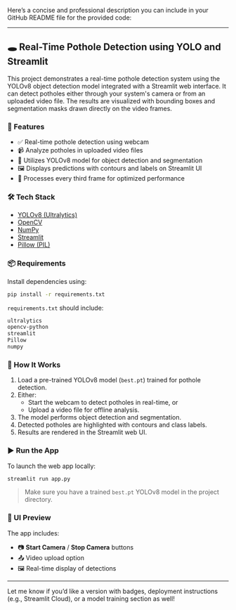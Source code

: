 Here’s a concise and professional description you can include in your GitHub README file for the provided code:

---

## 🕳️ Real-Time Pothole Detection using YOLO and Streamlit

This project demonstrates a real-time pothole detection system using the YOLOv8 object detection model integrated with a Streamlit web interface. It can detect potholes either through your system's camera or from an uploaded video file. The results are visualized with bounding boxes and segmentation masks drawn directly on the video frames.

### 🚀 Features

- ✅ Real-time pothole detection using webcam
- 📹 Analyze potholes in uploaded video files
- 🧠 Utilizes YOLOv8 model for object detection and segmentation
- 🖼️ Displays predictions with contours and labels on Streamlit UI
- 🔁 Processes every third frame for optimized performance

### 🛠️ Tech Stack

- [YOLOv8 (Ultralytics)](https://docs.ultralytics.com/)
- [OpenCV](https://opencv.org/)
- [NumPy](https://numpy.org/)
- [Streamlit](https://streamlit.io/)
- [Pillow (PIL)](https://pillow.readthedocs.io/)

### 📦 Requirements

Install dependencies using:

```bash
pip install -r requirements.txt
```

`requirements.txt` should include:
```txt
ultralytics
opencv-python
streamlit
Pillow
numpy
```

### 🧾 How It Works

1. Load a pre-trained YOLOv8 model (`best.pt`) trained for pothole detection.
2. Either:
   - Start the webcam to detect potholes in real-time, or
   - Upload a video file for offline analysis.
3. The model performs object detection and segmentation.
4. Detected potholes are highlighted with contours and class labels.
5. Results are rendered in the Streamlit web UI.

### ▶️ Run the App

To launch the web app locally:

```bash
streamlit run app.py
```

> Make sure you have a trained `best.pt` YOLOv8 model in the project directory.

### 📸 UI Preview

The app includes:
- 📷 **Start Camera** / **Stop Camera** buttons
- 📤 Video upload option
- 🖼️ Real-time display of detections

---

Let me know if you’d like a version with badges, deployment instructions (e.g., Streamlit Cloud), or a model training section as well!
